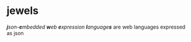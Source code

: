 # jewels
_**j**son-**e**mbedded **w**eb **e**xpression **l**anguage**s**_ are web languages expressed as json

